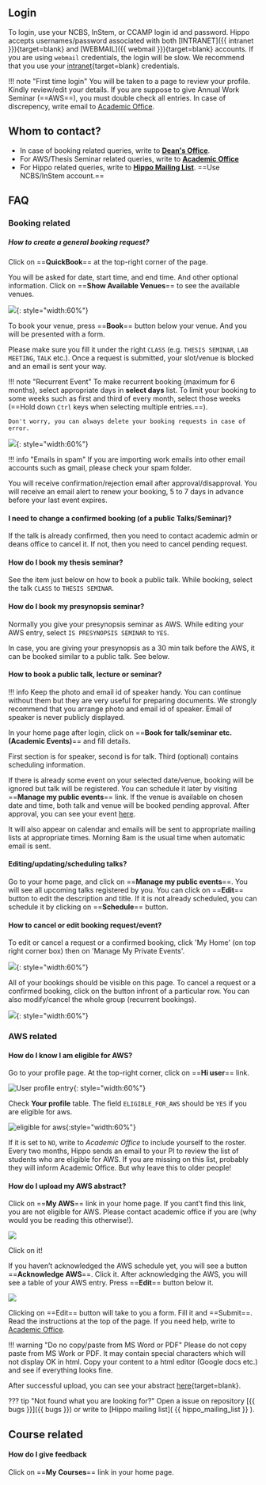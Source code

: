 ## Login
To login, use your NCBS, InStem, or CCAMP login id and password. Hippo accepts
usernames/password associated with both
[INTRANET]({{ intranet }}){target=blank} and 
[WEBMAIL]({{ webmail }}){target=blank} accounts. If you are using
`webmail` credentials, the login will be slow. We recommend that you use your
[intranet](http://intranet.ncbs.res.in/user){target=blank} credentials.

!!! note "First time login"
    You will be taken to a page to review your
    profile. Kindly review/edit your details. If you are suppose to give Annual
    Work Seminar (==AWS==), you must double check all entries. In case of
    discrepency, write email to [Academic
    Office](mailto:acadoffice@ncbs.res.in).

## Whom to contact?

- In case of booking related queries, write to [__Dean's
  Office__](mailto:deansoffice@ncbs.res.in).
- For AWS/Thesis Seminar related queries, write to [__Academic
  Office__](mailto:acadoffice@ncbs.res.in)
- For Hippo related queries, write to [__Hippo Mailing
  List__](mailto:hippo@lists.ncbs.res.in). ==Use NCBS/InStem account.==


## FAQ 

### Booking related

##### How to create a general booking request?

Click on ==**QuickBook**== at the top-right corner of the page. 

You will be asked for date, start time, and end time. And other optional
information. Click on ==__Show Available Venues__== to see the available
venues.

![](images/booking.png){: style="width:60%"}

To book your venue, press ==__Book__== button below your venue. And you will be
presented with a form.

Please make sure you fill it under the right `CLASS` (e.g. `THESIS SEMINAR`,
`LAB MEETING`, `TALK` etc.).  Once a request is submitted, your slot/venue
is blocked and an email is sent your way. 

!!! note "Recurrent Event"
    To make recurrent booking (maximum for 6 months), select appropriate
    days in __select days__ list. To limit your booking to some weeks such
    as first and third of every month, select those weeks (==Hold down
    `Ctrl` keys when selecting multiple entries.==).

    Don't worry, you can always delete your booking requests in case of
    error.


![](images/booking_details.png){: style="width:60%"}

!!! info "Emails in spam"
    If you are importing work emails into other email accounts such as
    gmail, please check your spam folder.

You will receive confirmation/rejection email after approval/disapproval.
You will receive an email alert to renew your booking, 5 to 7 days in
advance before your last event expires.


#### I need to change a confirmed booking (of a public Talks/Seminar)?

If the talk is already confirmed, then you need to contact academic admin or
deans office to cancel it. If not, then you need to cancel pending request.


#### How do I book my thesis seminar?

See the item just below on how to book a public talk. While booking, select 
the talk `CLASS` to `THESIS SEMINAR`.

#### How do I book my presynopsis seminar?

Normally you give your presynopsis seminar as AWS. While editing your
AWS entry, select `IS PRESYNOPSIS SEMINAR` to `YES`.

In case, you are giving your presynopsis as a 30 min talk before the AWS, it
can be booked similar to a public talk. See below.

#### How to book a public talk, lecture or seminar?

!!! info 
Keep the photo and email id of speaker handy. You can continue without them but
they are very useful for preparing documents. We strongly recommend that you
arrange photo and email id of speaker. Email of speaker is never publicly displayed. 

In your home page after login, click on ==__Book for talk/seminar etc.
(Academic Events)__== and fill details.

First section is for speaker, second is for talk. Third (optional) contains
scheduling information. 

If there is already some event on your selected date/venue, booking will be
ignored but talk will be registered. You can schedule it later by visiting
==__Manage my public events__== link.  If the venue is available on chosen
date and time, both talk and venue will be booked pending approval. After
approval, you can see your event
[here](https://ncbs.res.in/hippo/info/talks). 

It will also appear on calendar and emails will be sent to appropriate
mailing lists at appropriate times. Morning 8am is the usual time when
automatic email is sent.

#### Editing/updating/scheduling talks?

Go to your home page, and click on ==__Manage my public events__==. You will
see all upcoming talks registered by you. You can click on ==__Edit__==
button to edit the description and title.  If it is not already scheduled,
you can schedule it by clicking on ==__Schedule__== button.

#### How to cancel or edit booking request/event?

To edit or cancel a request or a confirmed booking, click 'My Home' (on top
right corner box) then on 'Manage My Private Events'.

![](images/faq_go_to_link_to_edit.png){: style="width:60%"}

All of your bookings should be visible on this page. To cancel a request or
a confirmed booking, click on the button infront of a particular row. You
can also modify/cancel the whole group (recurrent bookings).

![](images/faq_cancel_private_events.png){: style="width:60%"}

### AWS related

#### How do I know I am eligible for AWS?

Go to your profile page. At the top-right corner, click on ==__Hi user__==
link.

![User profile entry](images/user_profile_entry.png){: style="width:60%"}

Check __Your profile__ table. The field `ELIGIBLE_FOR_AWS` should be `YES`
if you are eligible for aws.

![eligible for aws](images/user_eligible_aws.png){:style="width:60%"}

If it is set to `NO`, write to _Academic Office_ to include yourself to the
roster. Every two months, Hippo sends an email to your PI to review the
list of students who are eligible for AWS. If you are missing on this list,
probably they will inform Academic Office. But why leave this to older
people!


#### How do I upload my AWS abstract?

Click on ==__My AWS__== link in your home page. If you cant’t find this
link, you are not eligible for AWS. Please contact academic office if
you are (why would you be reading this otherwise!).

![](images/faq_user_click_myaws.png) 

Click on it!

If you haven’t acknowledged the AWS schedule yet, you will see a button
==__Acknowledge AWS__==. Click it. After acknowledging the AWS, you will see
a table of your AWS entry.  Press ==__Edit__== button below it.

![](images/faq_user_edit_aws.png)

Clicking on ==Edit== button will take to you a form. Fill it and ==Submit==.
Read the instructions at the top of the page. If you need help, write to
[Academic Office](mainto:acadoffice@ncbs.res.in).

!!! warning "Do no copy/paste from MS Word or PDF"
    Please do not copy paste from MS Work or PDF. It may contain special
    characters which will not display OK in html. Copy your content to a
    html editor (Google docs etc.) and see if everything looks fine. 
    

After successful upload, you can see your abstract
[here](https://ncbs.res.in/hippo/info/aws){target=blank}.

??? tip "Not found what you are looking for?"
    Open a issue on repository [{{ bugs }}]({{ bugs }}) or write to [Hippo mailing
    list]( {{ hippo_mailing_list }} ). 

## Course related

#### How do I give feedback
  Click on ==__My Courses__== link in your home page.
  

